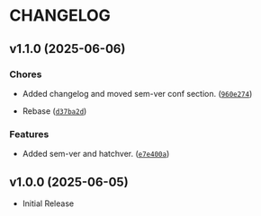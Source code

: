 # CHANGELOG

<!-- version list -->

## v1.1.0 (2025-06-06)

### Chores

- Added changelog and moved sem-ver conf section.
  ([`960e274`](https://github.com/Danielaca18/cv-cli/commit/960e274a1896ede7dfc4f0125d0226b5ecad002e))

- Rebase
  ([`d37ba2d`](https://github.com/Danielaca18/cv-cli/commit/d37ba2db9ecf19d0950c4a25fb3bbd26bb07d596))

### Features

- Added sem-ver and hatchver.
  ([`e7e400a`](https://github.com/Danielaca18/cv-cli/commit/e7e400a8369ac70834446e9eec183018d44cdaac))


## v1.0.0 (2025-06-05)

- Initial Release
